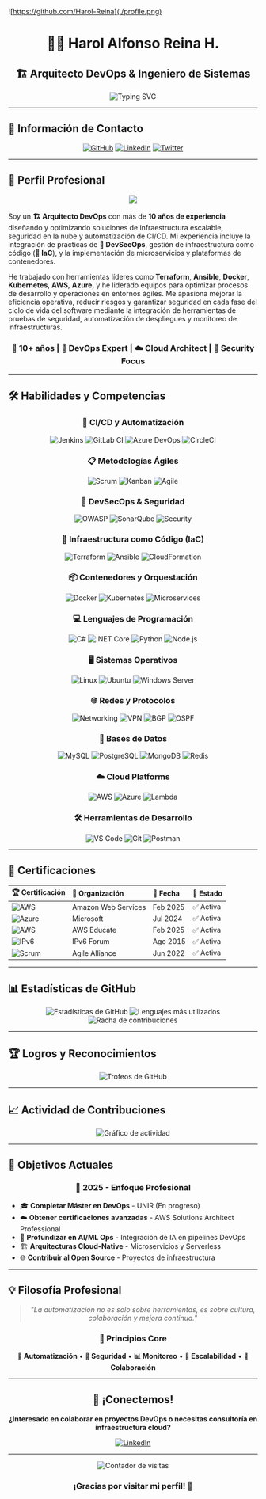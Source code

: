 ![https://github.com/Harol-Reina](./profile.png)


<div align="center">
  
# 👨‍💻 Harol Alfonso Reina H.
## 🏗️ Arquitecto DevOps & Ingeniero de Sistemas

<img src="https://readme-typing-svg.herokuapp.com?font=Fira+Code&size=22&pause=1000&color=00D4FF&center=true&vCenter=true&width=600&lines=Arquitecto+DevOps+%7C+10%2B+años+experiencia;DevSecOps+%7C+Infraestructura+como+Código;AWS+%7C+Azure+%7C+Kubernetes+%7C+Terraform;Automatización+%7C+CI%2FCD+%7C+Microservicios" alt="Typing SVG" />

</div>

---

## 📍 Información de Contacto

<div align="center">

[![GitHub](https://img.shields.io/badge/GitHub-Harol--Reina-black?style=for-the-badge&logo=github)](https://github.com/Harol-Reina)
[![LinkedIn](https://img.shields.io/badge/LinkedIn-Harol_Alfonso_Reina_H.-0077B5?style=for-the-badge&logo=linkedin)](https://linkedin.com/in/harol-alfonso-reina-herrera-53199b34)
[![Twitter](https://img.shields.io/badge/Twitter-@HaroldR1975-1DA1F2?style=for-the-badge&logo=twitter)](https://twitter.com/HaroldR1975)

</div>

---

## 🚀 Perfil Profesional

<div align="center">
  <img src="https://media.giphy.com/media/26tn33aiTi1jkl6H6/giphy.gif" width="50">
</div>

Soy un **🏗️ Arquitecto DevOps** con más de **10 años de experiencia** diseñando y optimizando soluciones de infraestructura escalable, seguridad en la nube y automatización de CI/CD. Mi experiencia incluye la integración de prácticas de **🔐 DevSecOps**, gestión de infraestructura como código (**📜 IaC**), y la implementación de microservicios y plataformas de contenedores. 

He trabajado con herramientas líderes como **Terraform**, **Ansible**, **Docker**, **Kubernetes**, **AWS**, **Azure**, y he liderado equipos para optimizar procesos de desarrollo y operaciones en entornos ágiles. Me apasiona mejorar la eficiencia operativa, reducir riesgos y garantizar seguridad en cada fase del ciclo de vida del software mediante la integración de herramientas de pruebas de seguridad, automatización de despliegues y monitoreo de infraestructuras.

<div align="center">

### 💼 **10+ años** | 🔧 **DevOps Expert** | ☁️ **Cloud Architect** | 🔐 **Security Focus**

</div>

---

## 🛠️ Habilidades y Competencias

<div align="center">

### 🔄 CI/CD y Automatización
![Jenkins](https://img.shields.io/badge/Jenkins-D24939?style=for-the-badge&logo=jenkins&logoColor=white)
![GitLab CI](https://img.shields.io/badge/GitLab_CI-FC6D26?style=for-the-badge&logo=gitlab&logoColor=white)
![Azure DevOps](https://img.shields.io/badge/Azure_DevOps-0078D4?style=for-the-badge&logo=azure-devops&logoColor=white)
![CircleCI](https://img.shields.io/badge/CircleCI-343434?style=for-the-badge&logo=circleci&logoColor=white)

### 📋 Metodologías Ágiles
![Scrum](https://img.shields.io/badge/Scrum-6DB33F?style=for-the-badge&logo=scrum&logoColor=white)
![Kanban](https://img.shields.io/badge/Kanban-0052CC?style=for-the-badge&logo=jira&logoColor=white)
![Agile](https://img.shields.io/badge/Agile-FF6B6B?style=for-the-badge&logo=agile&logoColor=white)

### 🔐 DevSecOps & Seguridad
![OWASP](https://img.shields.io/badge/OWASP_ZAP-000000?style=for-the-badge&logo=owasp&logoColor=white)
![SonarQube](https://img.shields.io/badge/SonarQube-4E9BCD?style=for-the-badge&logo=sonarqube&logoColor=white)
![Security](https://img.shields.io/badge/Security_Testing-FF0000?style=for-the-badge&logo=security&logoColor=white)

### 📜 Infraestructura como Código (IaC)
![Terraform](https://img.shields.io/badge/Terraform-623CE4?style=for-the-badge&logo=terraform&logoColor=white)
![Ansible](https://img.shields.io/badge/Ansible-EE0000?style=for-the-badge&logo=ansible&logoColor=white)
![CloudFormation](https://img.shields.io/badge/CloudFormation-FF9900?style=for-the-badge&logo=amazon-aws&logoColor=white)

### 📦 Contenedores y Orquestación
![Docker](https://img.shields.io/badge/Docker-2496ED?style=for-the-badge&logo=docker&logoColor=white)
![Kubernetes](https://img.shields.io/badge/Kubernetes-326CE5?style=for-the-badge&logo=kubernetes&logoColor=white)
![Microservices](https://img.shields.io/badge/Microservices-FF6B35?style=for-the-badge&logo=microservices&logoColor=white)

### 💻 Lenguajes de Programación
![C#](https://img.shields.io/badge/C%23-239120?style=for-the-badge&logo=c-sharp&logoColor=white)
![.NET Core](https://img.shields.io/badge/.NET_Core-512BD4?style=for-the-badge&logo=dotnet&logoColor=white)
![Python](https://img.shields.io/badge/Python-3776AB?style=for-the-badge&logo=python&logoColor=white)
![Node.js](https://img.shields.io/badge/Node.js-339933?style=for-the-badge&logo=nodedotjs&logoColor=white)

### 🖥️ Sistemas Operativos
![Linux](https://img.shields.io/badge/Linux-FCC624?style=for-the-badge&logo=linux&logoColor=black)
![Ubuntu](https://img.shields.io/badge/Ubuntu-E95420?style=for-the-badge&logo=ubuntu&logoColor=white)
![Windows Server](https://img.shields.io/badge/Windows_Server-0078D6?style=for-the-badge&logo=windows&logoColor=white)

### 🌐 Redes y Protocolos
![Networking](https://img.shields.io/badge/Networking-4B8BBE?style=for-the-badge&logo=cisco&logoColor=white)
![VPN](https://img.shields.io/badge/VPN-00BCF2?style=for-the-badge&logo=vpn&logoColor=white)
![BGP](https://img.shields.io/badge/BGP-FF6B35?style=for-the-badge&logo=router&logoColor=white)
![OSPF](https://img.shields.io/badge/OSPF-2E8B57?style=for-the-badge&logo=router&logoColor=white)

### 💾 Bases de Datos
![MySQL](https://img.shields.io/badge/MySQL-4479A1?style=for-the-badge&logo=mysql&logoColor=white)
![PostgreSQL](https://img.shields.io/badge/PostgreSQL-316192?style=for-the-badge&logo=postgresql&logoColor=white)
![MongoDB](https://img.shields.io/badge/MongoDB-47A248?style=for-the-badge&logo=mongodb&logoColor=white)
![Redis](https://img.shields.io/badge/Redis-DC382D?style=for-the-badge&logo=redis&logoColor=white)

### ☁️ Cloud Platforms
![AWS](https://img.shields.io/badge/AWS-232F3E?style=for-the-badge&logo=amazon-aws&logoColor=white)
![Azure](https://img.shields.io/badge/Azure-0078D4?style=for-the-badge&logo=microsoft-azure&logoColor=white)
![Lambda](https://img.shields.io/badge/AWS_Lambda-FF9900?style=for-the-badge&logo=aws-lambda&logoColor=white)

### 🛠️ Herramientas de Desarrollo
![VS Code](https://img.shields.io/badge/VS_Code-007ACC?style=for-the-badge&logo=visual-studio-code&logoColor=white)
![Git](https://img.shields.io/badge/Git-F05032?style=for-the-badge&logo=git&logoColor=white)
![Postman](https://img.shields.io/badge/Postman-FF6C37?style=for-the-badge&logo=postman&logoColor=white)

</div>

---

## 🏅 Certificaciones

<div align="center">

| 🏆 Certificación | 🏢 Organización | 📅 Fecha | 🎯 Estado |
|:------------------|:------------------|:---------|:-----------|
| ![AWS](https://img.shields.io/badge/AWS-Solutions_Architect_Associate-FF9900?style=flat-square&logo=amazon-aws&logoColor=white) | Amazon Web Services | Feb 2025 | ✅ Activa |
| ![Azure](https://img.shields.io/badge/Azure-Fundamentals-0078D4?style=flat-square&logo=microsoft-azure&logoColor=white) | Microsoft | Jul 2024 | ✅ Activa |
| ![AWS](https://img.shields.io/badge/AWS-Security_Fundamentals-FF9900?style=flat-square&logo=amazon-aws&logoColor=white) | AWS Educate | Feb 2025 | ✅ Activa |
| ![IPv6](https://img.shields.io/badge/IPv6-Network_Engineer_Silver-4169E1?style=flat-square&logo=ipv6&logoColor=white) | IPv6 Forum | Ago 2015 | ✅ Activa |
| ![Scrum](https://img.shields.io/badge/Scrum-Project_Management-6DB33F?style=flat-square&logo=scrum&logoColor=white) | Agile Alliance | Jun 2022 | ✅ Activa |

</div>

---

## 📊 Estadísticas de GitHub

<div align="center">
  
  <img src="https://github-readme-stats.vercel.app/api?username=Harol-Reina&show_icons=true&theme=tokyonight&hide_border=true&count_private=true" alt="Estadísticas de GitHub" />
  
  <img src="https://github-readme-stats.vercel.app/api/top-langs/?username=Harol-Reina&layout=compact&theme=tokyonight&hide_border=true" alt="Lenguajes más utilizados" />
  
  <img src="https://github-readme-streak-stats.herokuapp.com/?user=Harol-Reina&theme=tokyonight&hide_border=true" alt="Racha de contribuciones" />
  
</div>

---

## 🏆 Logros y Reconocimientos

<div align="center">
  
  <img src="https://github-profile-trophy.vercel.app/?username=Harol-Reina&theme=tokyonight&no-frame=true&row=1&column=7" alt="Trofeos de GitHub" />
  
</div>

---

## 📈 Actividad de Contribuciones

<div align="center">
  
  <img src="https://github-readme-activity-graph.vercel.app/graph?username=Harol-Reina&theme=tokyo-night&hide_border=true" alt="Gráfico de actividad" />
  
</div>

---

## 🎯 Objetivos Actuales

<div align="center">

### 🔮 **2025 - Enfoque Profesional**

</div>

- 🎓 **Completar Máster en DevOps** - UNIR (En progreso)
- ☁️ **Obtener certificaciones avanzadas** - AWS Solutions Architect Professional
- 🤖 **Profundizar en AI/ML Ops** - Integración de IA en pipelines DevOps
- 🏗️ **Arquitecturas Cloud-Native** - Microservicios y Serverless
- 🌐 **Contribuir al Open Source** - Proyectos de infraestructura

---

## 💡 Filosofía Profesional

<div align="center">

> *"La automatización no es solo sobre herramientas, es sobre cultura, colaboración y mejora continua."*

### 🎯 **Principios Core**

**🔄 Automatización** • **🔐 Seguridad** • **📊 Monitoreo** • **🚀 Escalabilidad** • **🤝 Colaboración**

</div>

---

<div align="center">

## 🤝 ¡Conectemos!

**¿Interesado en colaborar en proyectos DevOps o necesitas consultoría en infraestructura cloud?**

[![LinkedIn](https://img.shields.io/badge/💼_Conecta_en_LinkedIn-Harol_Alfonso_Reina_H.-0077B5?style=for-the-badge&logo=linkedin)](https://linkedin.com/in/harol-alfonso-reina-herrera-53199b34)

---

<img src="https://komarev.com/ghpvc/?username=Harol-Reina&color=blueviolet&style=flat-square&label=Visitas+al+perfil" alt="Contador de visitas" />

### ¡Gracias por visitar mi perfil! 🚀

</div>